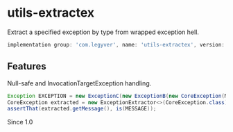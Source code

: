 # utils-extractex
Extract a specified exception by type from wrapped exception hell.

```groovy
implementation group: 'com.legyver', name: 'utils-extractex', version: '3.4.0-alpha.1'
```
## Features
Null-safe and InvocationTargetException handling.

```java
Exception EXCEPTION = new ExceptionC(new ExceptionB(new CoreException(MESSAGE)));
CoreException extracted = new ExceptionExtractor<>(CoreException.class).extractException(EXCEPTION);
assertThat(extracted.getMessage(), is(MESSAGE));
```

Since 1.0